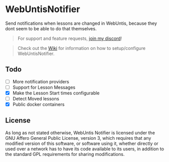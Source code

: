 # WebUntisNotifier

Send notifications when lessons are changed in WebUntis, because they dont seem to be able to do that themselves.

> For support and feature requests, [join my discord](https://discord.com/invite/qETwkZWZrf)!

> Check out the [Wiki](https://wiki.exobyte.dev/books/projects/chapter/webuntisnotifier) for information on how to setup/configure WebUntisNotifier.

## Todo
- [ ] More notification providers
- [ ] Support for Lesson Messages
- [x] Make the Lesson Start times configurable
- [ ] Detect Moved lessons
- [x] Public docker containers

## License

As long as not stated otherwise, WebUntis Notifier is licensed under the GNU Affero General Public 
License, version 3, which requires that any modified version of this software, or software using it,
whether directly or used over a network has to have its code available to its users, in addition to 
the standard GPL requirements for sharing modifications.
